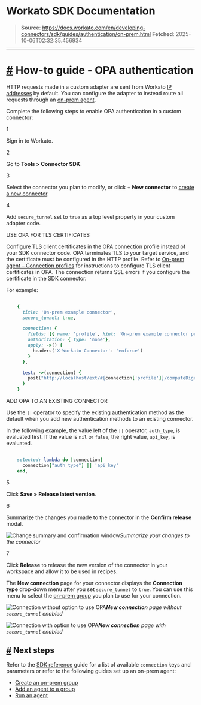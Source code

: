 # Workato SDK Documentation

> **Source**: https://docs.workato.com/en/developing-connectors/sdk/guides/authentication/on-prem.html
> **Fetched**: 2025-10-06T02:32:35.456934

---

# [#](<#how-to-guide-opa-authentication>) How-to guide - OPA authentication

HTTP requests made in a custom adapter are sent from Workato [IP addresses](</security/ip-allowlists.html#traffic-from-workato>) by default. You can configure the adapter to instead route all requests through an [on-prem agent](</on-prem.html>).

Complete the following steps to enable OPA authentication in a custom connector:

1

Sign in to Workato.

2

Go to **Tools > Connector SDK**.

3

Select the connector you plan to modify, or click **\+ New connector** to [create a new connector](</developing-connectors/sdk/guides/walkthrough.html#create-a-custom-connector>).

4

Add `secure_tunnel` set to `true` as a top level property in your custom adapter code.

USE OPA FOR TLS CERTIFICATES

Configure TLS client certificates in the OPA connection profile instead of your SDK connector code. OPA terminates TLS to your target service, and the certificate must be configured in the HTTP profile. Refer to [On-prem agent – Connection profiles](</on-prem/agents/connection/profile.html#http-profile>) for instructions to configure TLS client certificates in OPA. The connection returns SSL errors if you configure the certificate in the SDK connector.

For example:
```ruby
 
    {
      title: 'On-prem example connector',
      secure_tunnel: true,

      connection: {
        fields: [{ name: 'profile', hint: 'On-prem example connector profile' }],
        authorization: { type: 'none'},
        apply: ->() {
          headers('X-Workato-Connector': 'enforce')
        }
      },

      test: ->(connection) {
        post("http://localhost/ext/#{connection['profile']}/computeDigest", { payload: 'test' })
      }
    }


```

ADD OPA TO AN EXISTING CONNECTOR

Use the `||` operator to specify the existing authentication method as the default when you add new authentication methods to an existing connector.

In the following example, the value left of the `||` operator, `auth_type`, is evaluated first. If the value is `nil` or `false`, the right value, `api_key`, is evaluated.
```ruby
 
    selected: lambda do |connection|
      connection["auth_type"] || 'api_key'
    end,


```

5

Click **Save > Release latest version**.

6

Summarize the changes you made to the connector in the **Confirm release** modal.

![Change summary and confirmation window](/assets/img/confirm-version-release-window.561b4f2d.png)_Summarize your changes to the connector_

7

Click **Release** to release the new version of the connector in your workspace and allow it to be used in recipes.

The **New connection** page for your connector displays the **Connection type** drop-down menu after you set `secure_tunnel` to `true`. You can use this menu to select the [on-prem group](</on-prem/groups.html#on-prem-group>) you plan to use for your connection.

![Connection without option to use OPA](/assets/img/OPA-example-without-secure-tunnel.18090057.png)_**New connection** page without `secure_tunnel` enabled_

![Connection with option to use OPA](/assets/img/OPA-example-with-secure-tunnel.22653f76.png)_**New connection** page with `secure_tunnel` enabled_

## [#](<#next-steps>) Next steps

Refer to the [SDK reference](</developing-connectors/sdk/sdk-reference/connection.html>) guide for a list of available `connection` keys and parameters or refer to the following guides set up an on-prem agent:

  * [Create an on-prem group](</on-prem/groups/create-group.html>)
  * [Add an agent to a group](</on-prem/groups/add-agent.html>)
  * [Run an agent](</on-prem/agents/run.html>)
